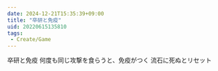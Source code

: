 ```yaml
---
date: 2024-12-21T15:35:39+09:00
title: "卒研と免疫"
uid: 20220615135810
tags:
 - Create/Game
---
```


卒研と免疫
何度も同じ攻撃を食らうと、免疫がつく
流石に死ぬとリセット